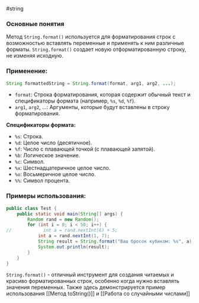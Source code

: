 #string
### Основные понятия

Метод `String.format()` используется для форматирования строк с возможностью вставлять переменные и применять к ним различные форматы. `String.format()` создает новую отформатированную строку, не изменяя исходную.
### Применение:

```java
String formattedString = String.format(format, arg1, arg2, ...);
```
- `format`: Строка форматирования, которая содержит обычный текст и спецификаторы формата (например, `%s`, `%d`, `%f`).
- `arg1`, `arg2`, …: Аргументы, которые будут вставлены в строку форматирования.

**Спецификаторы формата:**

- `%s`: Строка.
- `%d`: Целое число (десятичное).
- `%f`: Число с плавающей точкой (с плавающей запятой).
- `%b`: Логическое значение.
- `%c`: Символ.
- `%x`: Шестнадцатеричное целое число.
- `%o`: Восьмеричное целое число.
- `%%`: Символ процента.

### Примеры использования:

```java
public class Test {  
    public static void main(String[] args) {  
        Random rand = new Random();  
        for (int i = 0; i < 50; i++) {  
//            int a = rand.nextInt(6) + 5;  
            int a = rand.nextInt(1, 7);  
            String result = String.format("Ваш бросок кубиком: %s", a);  
            System.out.println(result);  
        }  
    }  
}
```

`String.format()` - отличный инструмент для создания читаемых и красиво форматированных строк, особенно когда нужно вставлять значения переменных. Также здесь демонстрируется пример использования [[Метод toString()]] и [[Работа со случайными числами]]

